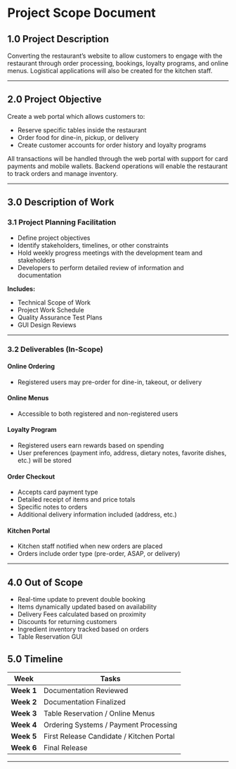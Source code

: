 # Project Scope Document

## 1.0 Project Description
Converting the restaurant’s website to allow customers to engage with the restaurant through order processing, bookings, loyalty programs, and online menus. Logistical applications will also be created for the kitchen staff.

---

## 2.0 Project Objective
Create a web portal which allows customers to:
- Reserve specific tables inside the restaurant
- Order food for dine-in, pickup, or delivery
- Create customer accounts for order history and loyalty programs

All transactions will be handled through the web portal with support for card payments and mobile wallets. Backend operations will enable the restaurant to track orders and manage inventory.

---

## 3.0 Description of Work

### 3.1 Project Planning Facilitation
- Define project objectives  
- Identify stakeholders, timelines, or other constraints  
- Hold weekly progress meetings with the development team and stakeholders  
- Developers to perform detailed review of information and documentation  

**Includes:**
- Technical Scope of Work  
- Project Work Schedule  
- Quality Assurance Test Plans  
- GUI Design Reviews  

---

### 3.2 Deliverables (In-Scope)

#### **Online Ordering**
- Registered users may pre-order for dine-in, takeout, or delivery  

#### **Online Menus**
- Accessible to both registered and non-registered users  

#### **Loyalty Program**
- Registered users earn rewards based on spending  
- User preferences (payment info, address, dietary notes, favorite dishes, etc.) will be stored  

#### **Order Checkout**
- Accepts card payment type
- Detailed receipt of items and price totals
- Specific notes to orders   
- Additional delivery information included (address, etc.)  

#### **Kitchen Portal**
- Kitchen staff notified when new orders are placed  
- Orders include order type (pre-order, ASAP, or delivery)  

---

## 4.0 Out of Scope
- Real-time update to prevent double booking
- Items dynamically updated based on availability
- Delivery Fees calculated based on proximity
- Discounts for returning customers
- Ingredient inventory tracked based on orders
- Table Reservation GUI

## 5.0 Timeline

| Week | Tasks |
|------|-------|
| **Week 1** | Documentation Reviewed |
| **Week 2** | Documentation Finalized |
| **Week 3** | Table Reservation / Online Menus |
| **Week 4** | Ordering Systems / Payment Processing |
| **Week 5** | First Release Candidate / Kitchen Portal |
| **Week 6** | Final Release |

---
